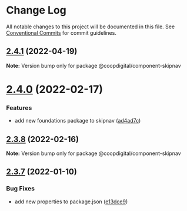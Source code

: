 # Change Log

All notable changes to this project will be documented in this file.
See [Conventional Commits](https://conventionalcommits.org) for commit guidelines.

## [2.4.1](https://github.com/coopdigital/coop-frontend/compare/@coopdigital/component-skipnav@2.4.0...@coopdigital/component-skipnav@2.4.1) (2022-04-19)

**Note:** Version bump only for package @coopdigital/component-skipnav





# [2.4.0](https://github.com/coopdigital/coop-frontend/compare/@coopdigital/component-skipnav@2.3.8...@coopdigital/component-skipnav@2.4.0) (2022-02-17)


### Features

* add new foundations package to skipnav ([ad4ad7c](https://github.com/coopdigital/coop-frontend/commit/ad4ad7c19535bc45a6b9182304791f2591ba1821))





## [2.3.8](https://github.com/coopdigital/coop-frontend/compare/@coopdigital/component-skipnav@2.3.7...@coopdigital/component-skipnav@2.3.8) (2022-02-16)

**Note:** Version bump only for package @coopdigital/component-skipnav





## [2.3.7](https://github.com/coopdigital/coop-frontend/compare/@coopdigital/component-skipnav@2.3.6...@coopdigital/component-skipnav@2.3.7) (2022-01-10)


### Bug Fixes

* add new properties to package.json ([e13dce9](https://github.com/coopdigital/coop-frontend/commit/e13dce94798600b80da4d0183ce96331b91c72aa))
